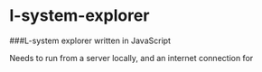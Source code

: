 # l-system-explorer
###L-system explorer written in JavaScript

Needs to run from a server locally, and an internet connection for 